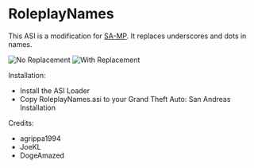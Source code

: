 # RoleplayNames

This ASI is a modification for [SA-MP](http://sa-mp.com/).
It replaces underscores and dots in names.

![No Replacement](https://abload.de/img/sa-mp-121beriz.png)
![With Replacement](https://abload.de/img/sa-mp-122jmqzc.png)

Installation:
 - Install the ASI Loader
 - Copy RoleplayNames.asi to your Grand Theft Auto: San Andreas Installation
 
 Credits:
 - agrippa1994
 - JoeKL
 - DogeAmazed

